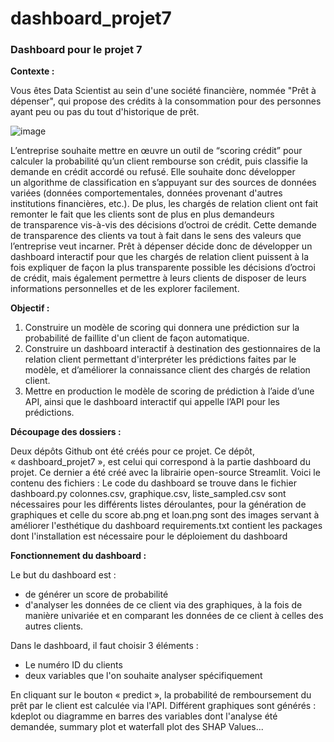 # dashboard_projet7
### Dashboard pour le projet 7

**Contexte :**

Vous êtes Data Scientist au sein d'une société financière, nommée "Prêt à dépenser", qui propose des crédits à la consommation pour des personnes ayant peu ou pas du tout d'historique de prêt.

![image](https://user-images.githubusercontent.com/121805896/220090912-8903297c-1d3e-40e5-8a19-5ce38a999518.png)

L’entreprise souhaite mettre en œuvre un outil de “scoring crédit” pour calculer la probabilité qu’un client rembourse son crédit, puis classifie la demande en crédit accordé ou refusé. Elle souhaite donc développer un algorithme de classification en s’appuyant sur des sources de données variées (données comportementales, données provenant d'autres institutions financières, etc.).
De plus, les chargés de relation client ont fait remonter le fait que les clients sont de plus en plus demandeurs de transparence vis-à-vis des décisions d’octroi de crédit. Cette demande de transparence des clients va tout à fait dans le sens des valeurs que l’entreprise veut incarner.
Prêt à dépenser décide donc de développer un dashboard interactif pour que les chargés de relation client puissent à la fois expliquer de façon la plus transparente possible les décisions d’octroi de crédit, mais également permettre à leurs clients de disposer de leurs informations personnelles et de les explorer facilement. 


**Objectif :**

1. Construire un modèle de scoring qui donnera une prédiction sur la probabilité de faillite d'un client de façon automatique.
2. Construire un dashboard interactif à destination des gestionnaires de la relation client permettant d'interpréter les prédictions faites par le modèle, et d’améliorer la connaissance client des chargés de relation client.
3. Mettre en production le modèle de scoring de prédiction à l’aide d’une API, ainsi que le dashboard interactif qui appelle l’API pour les prédictions.


**Découpage des dossiers :**

Deux dépôts Github ont été créés pour ce projet. Ce dépôt, « dashboard_projet7 », est celui qui correspond à la partie dashboard du projet. Ce dernier a été créé avec la librairie open-source Streamlit. Voici le contenu des fichiers :
Le code du dashboard se trouve dans le fichier dashboard.py
colonnes.csv, graphique.csv, liste_sampled.csv sont nécessaires pour les différents listes déroulantes, pour la génération de graphiques et celle du score
ab.png et loan.png sont des images servant à améliorer l'esthétique du dashboard
requirements.txt contient les packages dont l'installation est nécessaire pour le déploiement du dashboard


**Fonctionnement du dashboard :**

Le but du dashboard est :
- de générer un score de probabilité
- d'analyser les données de ce client via des graphiques, à la fois de manière univariée et en comparant les données de ce client à celles des autres clients. 

Dans le dashboard, il faut choisir 3 éléments :
- Le numéro ID du clients
- deux variables que l'on souhaite analyser spécifiquement

En cliquant sur le bouton « predict », la probabilité de remboursement du prêt par le client est calculée via l'API. Différent graphiques sont générés : kdeplot ou diagramme en barres des variables dont l'analyse été demandée, summary plot et waterfall plot des SHAP Values...
